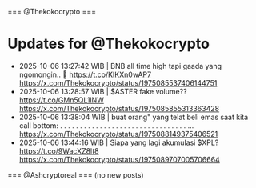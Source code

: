 === @Thekokocrypto ===

# Updates for @Thekokocrypto

- 2025-10-06 13:27:42 WIB | BNB all time high tapi gaada yang ngomongin.. 🤔 https://t.co/KIKXn0wAP7
  https://x.com/Thekokocrypto/status/1975085537406144751
- 2025-10-06 13:28:57 WIB | $ASTER  fake volume?? https://t.co/GMn5QL1lNW
  https://x.com/Thekokocrypto/status/1975085855313363428
- 2025-10-06 13:38:04 WIB | buat orang" yang telat beli emas saat kita call bottom: . . . . . . . . . . . . . . . . . . . . . . . . . . . . . . . . …
  https://x.com/Thekokocrypto/status/1975088149375406521
- 2025-10-06 13:44:16 WIB | Siapa yang lagi akumulasi $XPL? https://t.co/9WacXZ8lt8
  https://x.com/Thekokocrypto/status/1975089707005706664

=== @Ashcryptoreal ===
(no new posts)

